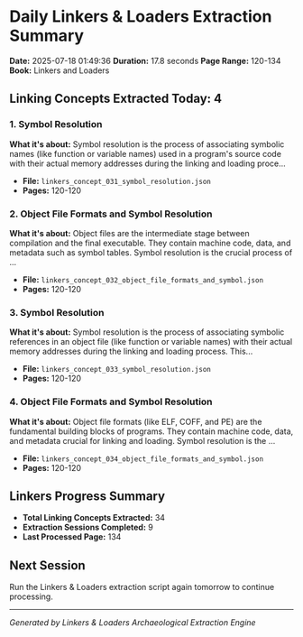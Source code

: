 # Daily Linkers & Loaders Extraction Summary
**Date:** 2025-07-18 01:49:36
**Duration:** 17.8 seconds
**Page Range:** 120-134
**Book:** Linkers and Loaders

## Linking Concepts Extracted Today: 4

### 1. Symbol Resolution
**What it's about:** Symbol resolution is the process of associating symbolic names (like function or variable names) used in a program's source code with their actual memory addresses during the linking and loading proce...

- **File:** `linkers_concept_031_symbol_resolution.json`
- **Pages:** 120-120

### 2. Object File Formats and Symbol Resolution
**What it's about:** Object files are the intermediate stage between compilation and the final executable. They contain machine code, data, and metadata such as symbol tables.  Symbol resolution is the crucial process of ...

- **File:** `linkers_concept_032_object_file_formats_and_symbol.json`
- **Pages:** 120-120

### 3. Symbol Resolution
**What it's about:** Symbol resolution is the process of associating symbolic references in an object file (like function or variable names) with their actual memory addresses during the linking and loading process.  This...

- **File:** `linkers_concept_033_symbol_resolution.json`
- **Pages:** 120-120

### 4. Object File Formats and Symbol Resolution
**What it's about:** Object file formats (like ELF, COFF, and PE) are the fundamental building blocks of programs.  They contain machine code, data, and metadata crucial for linking and loading.  Symbol resolution is the ...

- **File:** `linkers_concept_034_object_file_formats_and_symbol.json`
- **Pages:** 120-120

## Linkers Progress Summary
- **Total Linking Concepts Extracted:** 34
- **Extraction Sessions Completed:** 9
- **Last Processed Page:** 134

## Next Session
Run the Linkers & Loaders extraction script again tomorrow to continue processing.

---
*Generated by Linkers & Loaders Archaeological Extraction Engine*
